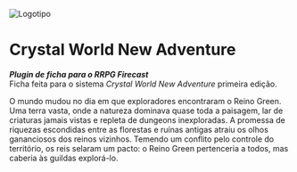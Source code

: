 ![Logotipo](https://cdnb.artstation.com/p/assets/images/images/002/086/539/medium/david-kegg-kegg-portfoliomaster-mar2016-bierzerkers-15.jpg?1457034420)

# Crystal World New Adventure

**_Plugin de ficha para o RRPG Firecast_**  
Ficha feita para o sistema _Crystal World New Adventure_ primeira edição.

O mundo mudou no dia em que exploradores encontraram o Reino Green. Uma terra vasta, onde a natureza dominava quase toda a paisagem, lar de criaturas jamais vistas e repleta de dungeons inexploradas. A promessa de riquezas escondidas entre as florestas e ruínas antigas atraiu os olhos gananciosos dos reinos vizinhos. Temendo um conflito pelo controle do território, os reis selaram um pacto: o Reino Green pertenceria a todos, mas caberia às guildas explorá-lo.
